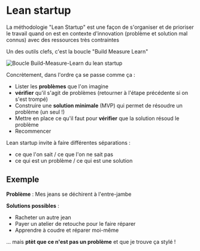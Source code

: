 # Lean startup

La méthodologie "Lean Startup" est une façon de s'organiser et de prioriser le travail quand on est en contexte d'innovation (problème et solution mal connus) avec des ressources très contraintes

Un des outils clefs, c'est la boucle "Build Measure Learn"

![Boucle Build-Measure-Learn du lean startup](http://theleanstartup.com/images/methodology_innovation.jpg)

Concrètement, dans l'ordre ça se passe comme ça :
- Lister les **problèmes** que l'on imagine
- **vérifier** qu'il s'agit de problèmes (retourner à l'étape précédente si on s'est trompé)
- Construire une **solution minimale** (MVP) qui permet de résoudre un problème (un seul !)
- Mettre en place ce qu'il faut pour **vérifier** que la solution résoud le problème
- Recommencer

Lean startup invite à faire différentes séparations : 
- ce que l'on sait / ce que l'on ne sait pas
- ce qui est un problème / ce qui est une solution



## Exemple

**Problème** : Mes jeans se déchirent à l'entre-jambe

**Solutions possibles** : 
- Racheter un autre jean
- Payer un atelier de retouche pour le faire réparer
- Apprendre à coudre et réparer moi-même

... mais **ptèt que ce n'est pas un problème** et que je trouve ça stylé !
